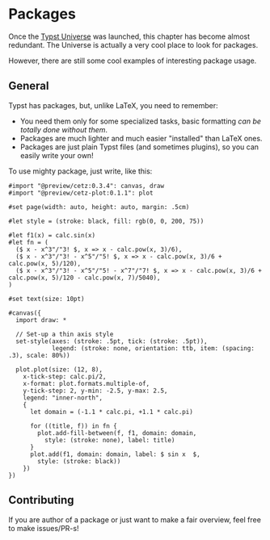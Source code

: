 # Packages
Once the [Typst Universe](https://typst.app/universe) was launched, this chapter has become almost redundant. The Universe is actually a very cool place to look for packages.

However, there are still some cool examples of interesting package usage.

## General
Typst has packages, but, unlike LaTeX, you need to remember:

- You need them only for some specialized tasks, basic formatting _can be totally done without them_.
- Packages are much lighter and much easier "installed" than LaTeX ones.
- Packages are just plain Typst files (and sometimes plugins), so you can easily write your own!

To use mighty package, just write, like this:

```typ
#import "@preview/cetz:0.3.4": canvas, draw
#import "@preview/cetz-plot:0.1.1": plot

#set page(width: auto, height: auto, margin: .5cm)

#let style = (stroke: black, fill: rgb(0, 0, 200, 75))

#let f1(x) = calc.sin(x)
#let fn = (
  ($ x - x^3"/"3! $, x => x - calc.pow(x, 3)/6),
  ($ x - x^3"/"3! - x^5"/"5! $, x => x - calc.pow(x, 3)/6 + calc.pow(x, 5)/120),
  ($ x - x^3"/"3! - x^5"/"5! - x^7"/"7! $, x => x - calc.pow(x, 3)/6 + calc.pow(x, 5)/120 - calc.pow(x, 7)/5040),
)

#set text(size: 10pt)

#canvas({
  import draw: *

  // Set-up a thin axis style
  set-style(axes: (stroke: .5pt, tick: (stroke: .5pt)),
            legend: (stroke: none, orientation: ttb, item: (spacing: .3), scale: 80%))

  plot.plot(size: (12, 8),
    x-tick-step: calc.pi/2,
    x-format: plot.formats.multiple-of,
    y-tick-step: 2, y-min: -2.5, y-max: 2.5,
    legend: "inner-north",
    {
      let domain = (-1.1 * calc.pi, +1.1 * calc.pi)

      for ((title, f)) in fn {
        plot.add-fill-between(f, f1, domain: domain,
          style: (stroke: none), label: title)
      }
      plot.add(f1, domain: domain, label: $ sin x  $,
        style: (stroke: black))
    })
})
```

## Contributing
If you are author of a package or just want to make a fair overview,
feel free to make issues/PR-s!
